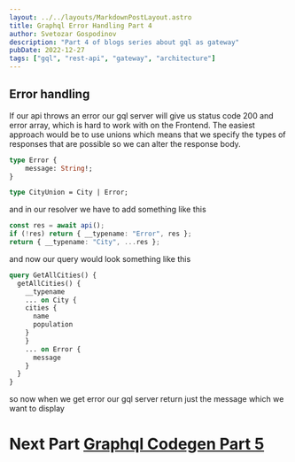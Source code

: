 ```yaml
---
layout: ../../layouts/MarkdownPostLayout.astro
title: Graphql Error Handling Part 4
author: Svetozar Gospodinov
description: "Part 4 of blogs series about gql as gateway"
pubDate: 2022-12-27
tags: ["gql", "rest-api", "gateway", "architecture"]
---
```


## Error handling

If our api throws an error our gql server will give us status code 200 and error array, which is hard to work with on the Frontend. The easiest approach would be to use unions which means that we specify the types of responses that are possible so we can alter the response body.

```graphql
type Error {
    message: String!;
}

type CityUnion = City | Error;
```

and in our resolver we have to add something like this

```typescript
const res = await api();
if (!res) return { __typename: "Error", res };
return { __typename: "City", ...res };
```

and now our query would look something like this

```graphql
query GetAllCities() {
  getAllCities() {
    __typename
    ... on City {
    cities {
      name
      population
    }
    }
    ... on Error {
      message
    }
  }
}
```

so now when we get error our gql server return just the message which we want to display

# Next Part [Graphql Codegen Part 5](/posts/GqlCodegen)

